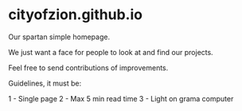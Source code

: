 # cityofzion.github.io
Our spartan simple homepage.

We just want a face for people to look at and find our projects.

Feel free to send contributions of improvements.

Guidelines, it must be:

1 - Single page
2 - Max 5 min read time
3 - Light on grama computer

